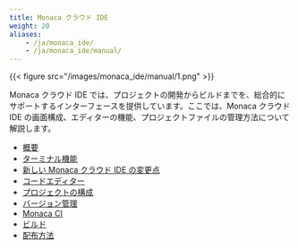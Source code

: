 ```yaml
---
title: Monaca クラウド IDE
weight: 20
aliases: 
    - /ja/monaca_ide/
    - /ja/monaca_ide/manual/
---
```


{{< figure src="/images/monaca_ide/manual/1.png" >}}

Monaca クラウド IDE では、プロジェクトの開発からビルドまでを、総合的にサポートするインターフェースを提供しています。ここでは、Monaca クラウド IDE の画面構成、エディターの機能、プロジェクトファイルの管理方法について解説します。

- [概要](overview)
- [ターミナル機能](terminal)
- [新しい Monaca クラウド IDE の変更点](changes)
- [コードエディター](code_editor)
- [プロジェクトの構成](dependencies)
- [バージョン管理](version_control)
- [Monaca CI](monaca_ci)
- [ビルド](build)
- [配布方法](deploy)

